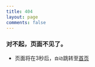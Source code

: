 ```yaml
---
title: 404
layout: page
comments: false
---
```



### 对不起，页面不见了。


* 页面将在<span id="jumpTo">3</span>秒后，`自动`跳转至[首页](https://shiyuanjie.cn)

<script type="text/javascript">
function countDown(secs, surl) {
    var jumpTo = document.getElementById('jumpTo');
    jumpTo.innerHTML = secs;
    if (--secs > 0) {
        setTimeout("countDown(" + secs + ",'" + surl + "')", 1000);
    } else {
        location.href = surl;
    }
}
</script>
<script type="text/javascript">countDown(3,'/');</script>
